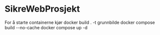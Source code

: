 # SikreWebProsjekt

For å starte containerne kjør
docker build . -t grunnbilde
docker compose build --no-cache
docker compose up -d
